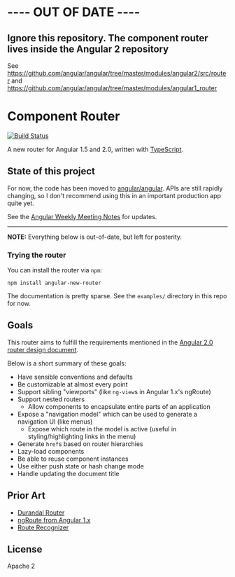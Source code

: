 # ---- OUT OF DATE ----
## Ignore this repository. The component router lives inside the Angular 2 repository
See https://github.com/angular/angular/tree/master/modules/angular2/src/router
and https://github.com/angular/angular/tree/master/modules/angular1_router

# Component Router
[![Build Status](https://travis-ci.org/angular/router.svg?branch=master)](https://travis-ci.org/angular/router)

A new router for Angular 1.5 and 2.0, written with [TypeScript](http://www.typescriptlang.org/).

## State of this project

For now, the code has been moved to [angular/angular](https://github.com/angular/angular).
APIs are still rapidly changing, so I don't recommend using this in an important production app quite yet.

See the [Angular Weekly Meeting Notes](https://docs.google.com/document/d/150lerb1LmNLuau_a_EznPV1I1UHMTbEl61t4hZ7ZpS0/edit#heading=h.5kbngfq9twyj) for updates.

---

**NOTE:** Everything below is out-of-date, but left for posterity.

### Trying the router

You can install the router via `npm`:

```shell
npm install angular-new-router
```

The documentation is pretty sparse. See the `examples/` directory in this repo for now.

## Goals

This router aims to fulfill the requirements mentioned in the [Angular 2.0 router design document](https://docs.google.com/document/d/1I3UC0RrgCh9CKrLxeE4sxwmNSBl3oSXQGt9g3KZnTJI).

Below is a short summary of these goals:

* Have sensible conventions and defaults
* Be customizable at almost every point
* Support sibling "viewports" (like `ng-view`s in Angular 1.x's ngRoute)
* Support nested routers
  * Allow components to encapsulate entire parts of an application
* Expose a "navigation model" which can be used to generate a navigation UI (like menus)
  * Expose which route in the model is active (useful in styling/highlighting links in the menu)
* Generate `href`s based on router hierarchies
* Lazy-load components
* Be able to reuse component instances
* Use either push state or hash change mode
* Handle updating the document title


## Prior Art

* [Durandal Router](http://durandaljs.com/documentation/Using-The-Router.html)
* [ngRoute from Angular 1.x](https://docs.angularjs.org/api/ngRoute)
* [Route Recognizer](https://github.com/tildeio/route-recognizer)



## License
Apache 2
